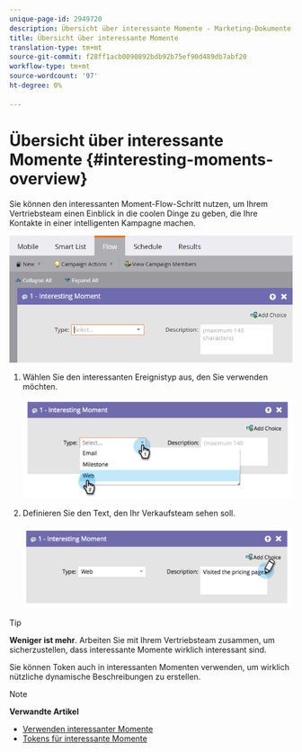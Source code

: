 ```yaml
---
unique-page-id: 2949720
description: Übersicht über interessante Momente - Marketing-Dokumente - Produktdokumentation
title: Übersicht über interessante Momente
translation-type: tm+mt
source-git-commit: f28ff1acb0090892bdb92b75ef90d489db7abf20
workflow-type: tm+mt
source-wordcount: '97'
ht-degree: 0%

---
```



# Übersicht über interessante Momente {#interesting-moments-overview}

Sie können den interessanten Moment-Flow-Schritt nutzen, um Ihrem Vertriebsteam einen Einblick in die coolen Dinge zu geben, die Ihre Kontakte in einer intelligenten Kampagne machen.

![](assets/image2016-1-27-11-3a1-3a53.png)

1. Wählen Sie den interessanten Ereignistyp aus, den Sie verwenden möchten.

   ![](assets/image2014-9-23-16-3a30-3a33.png)

1. Definieren Sie den Text, den Ihr Verkaufsteam sehen soll.

   ![](assets/image2014-9-23-16-3a30-3a53.png)

>[!TIP]
>
>**Weniger ist mehr**. Arbeiten Sie mit Ihrem Vertriebsteam zusammen, um sicherzustellen, dass interessante Momente wirklich interessant sind.

Sie können Token auch in interessanten Momenten verwenden, um wirklich nützliche dynamische Beschreibungen zu erstellen.

>[!NOTE]
>
>**Verwandte Artikel**
>
>* [Verwenden interessanter Momente](using-interesting-moments.md)
>* [Tokens für interessante Momente](tokens-for-interesting-moments.md)

>



